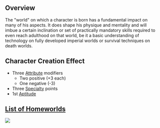 ## Overview
The "world" on which a character is born has a fundamental impact on many of his aspects. It does shape his physique and mentality and will imbue a certain inclination or set of practically mandatory skills required to even reach adulthood on that world, be it a basic understanding of technology on fully developed imperial worlds or survival techniques on death worlds.

## Character Creation Effect
* Three [Attribute](/CoreSystem/Attribute.md) modifiers
  * Two positive (+3 each) 
  * One negative (-3)
* Three [Specialty](/SkillSystem/Specialty.md) points
* 1st [Aptitude](/LevelUp/Aptitudes.md)

## [List of Homeworlds](</LifePath/List of Homeworlds.md>)
![](/LifePath/List%20of%20Homeworlds)